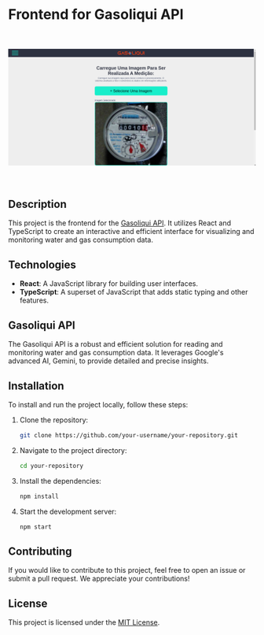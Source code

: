 # Frontend for Gasoliqui API

<p align="center">
    </br></br>
    <img src="src/0_utils/3.png">
    </br></br></br>
</p>

## Description

This project is the frontend for the [Gasoliqui API](#). It utilizes React and TypeScript to create an interactive and efficient interface for visualizing and monitoring water and gas consumption data.

## Technologies

- **React**: A JavaScript library for building user interfaces.
- **TypeScript**: A superset of JavaScript that adds static typing and other features.

## Gasoliqui API

The Gasoliqui API is a robust and efficient solution for reading and monitoring water and gas consumption data. It leverages Google's advanced AI, Gemini, to provide detailed and precise insights.

## Installation

To install and run the project locally, follow these steps:

1. Clone the repository:
    ```bash
    git clone https://github.com/your-username/your-repository.git
    ```

2. Navigate to the project directory:
    ```bash
    cd your-repository
    ```

3. Install the dependencies:
    ```bash
    npm install
    ```

4. Start the development server:
    ```bash
    npm start
    ```

## Contributing

If you would like to contribute to this project, feel free to open an issue or submit a pull request. We appreciate your contributions!

## License

This project is licensed under the [MIT License](LICENSE).
